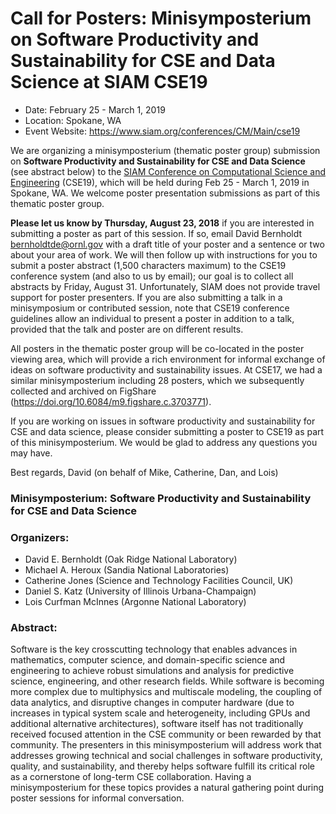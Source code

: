 # Call for Posters: Minisymposterium on Software Productivity and Sustainability for CSE and Data Science at SIAM CSE19

- Date: February 25 - March 1, 2019
- Location: Spokane, WA
- Event Website: https://www.siam.org/conferences/CM/Main/cse19 

We are organizing a minisymposterium (thematic poster group) submission on **Software Productivity and Sustainability for CSE and Data Science** (see abstract below) to the [SIAM Conference on Computational Science and Engineering](https://www.siam.org/conferences/CM/Main/cse19) (CSE19), which will be held during Feb 25 - March 1, 2019 in Spokane, WA. We welcome poster presentation submissions as part of this thematic poster group.  

**Please let us know by Thursday, August 23, 2018** if you are interested in submitting a poster as part of this session. If so, email David Bernholdt <bernholdtde@ornl.gov> with a draft title of your poster and a sentence or two about your area of work.  We will then follow up with instructions for you to submit a poster abstract (1,500 characters maximum) to the CSE19 conference system (and also to us by email); our goal is to collect all abstracts by Friday, August 31.  Unfortunately, SIAM does not provide travel support for poster presenters. If you are also submitting a talk in a minisymposium or contributed session, note that CSE19 conference guidelines allow an individual to present a poster in addition to a talk, provided that the talk and poster are on different results.

All posters in the thematic poster group will be co-located in the poster viewing area, which will provide a rich environment for informal exchange of ideas on software productivity and sustainability issues.   At CSE17, we had a similar minisymposterium including 28 posters, which we subsequently collected and archived on FigShare (<https://doi.org/10.6084/m9.figshare.c.3703771>).

If you are working on issues in software productivity and sustainability for CSE and data science, please consider submitting a poster to CSE19 as part of this minisymposterium.  We would be glad to address any questions you may have.

Best regards, David (on behalf of Mike, Catherine, Dan, and Lois)

### Minisymposterium: Software Productivity and Sustainability for CSE and Data Science

### Organizers:
- David E. Bernholdt (Oak Ridge National Laboratory)
- Michael A. Heroux (Sandia National Laboratories)
- Catherine Jones (Science and Technology Facilities Council, UK)
- Daniel S. Katz (University of Illinois Urbana-Champaign)
- Lois Curfman McInnes (Argonne National Laboratory)

### Abstract:

Software is the key crosscutting technology that enables advances in mathematics, computer science, and domain-specific science and engineering to achieve robust simulations and analysis for predictive science, engineering, and other research fields.  While software is becoming more complex due to multiphysics and multiscale modeling, the coupling of data analytics, and disruptive changes in computer hardware (due to increases in typical system scale and heterogeneity, including GPUs and additional alternative architectures), software itself has not traditionally received focused attention in the CSE community or been rewarded by that community.  The presenters in this minisymposterium will address work that addresses growing technical and social challenges in software productivity, quality, and sustainability, and thereby helps software fulfill its critical role as a cornerstone of long-term CSE collaboration. Having a minisymposterium for these topics provides a natural gathering point during poster sessions for informal conversation.


<!---
Publish: no
RSS update: 2018-07-18
Categories: development, collaboration
Topics: software engineering, projects and organizations
Tags: conference
Level: 2
Prerequisites: default
Aggregate: none
--->
